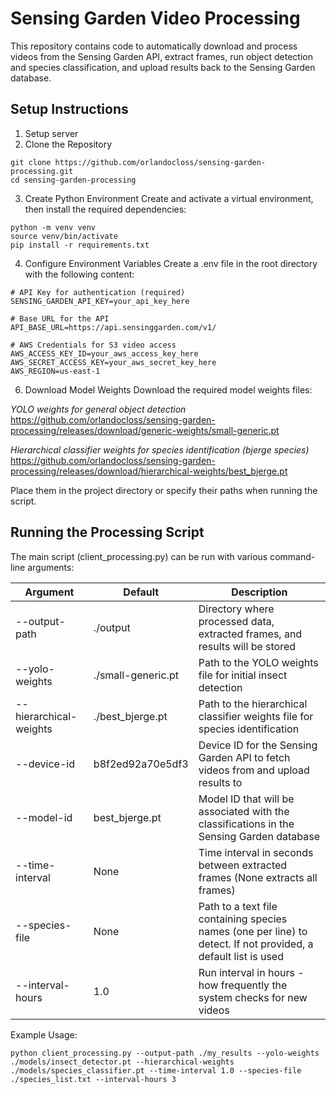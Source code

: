 # Sensing Garden Video Processing

This repository contains code to automatically download and process videos from the Sensing Garden API, extract frames, run object detection and species classification, and upload results back to the Sensing Garden database.

## Setup Instructions
1. Setup server
2. Clone the Repository
```
git clone https://github.com/orlandocloss/sensing-garden-processing.git
cd sensing-garden-processing
```

3. Create Python Environment
Create and activate a virtual environment, then install the required dependencies:
```
python -m venv venv
source venv/bin/activate  
pip install -r requirements.txt
```
4. Configure Environment Variables
Create a .env file in the root directory with the following content:
```
# API Key for authentication (required)
SENSING_GARDEN_API_KEY=your_api_key_here

# Base URL for the API
API_BASE_URL=https://api.sensinggarden.com/v1/

# AWS Credentials for S3 video access
AWS_ACCESS_KEY_ID=your_aws_access_key_here
AWS_SECRET_ACCESS_KEY=your_aws_secret_key_here
AWS_REGION=us-east-1
```

6. Download Model Weights
Download the required model weights files:

*YOLO weights for general object detection*
https://github.com/orlandocloss/sensing-garden-processing/releases/download/generic-weights/small-generic.pt

*Hierarchical classifier weights for species identification (bjerge species)*
https://github.com/orlandocloss/sensing-garden-processing/releases/download/hierarchical-weights/best_bjerge.pt

Place them in the project directory or specify their paths when running the script.

## Running the Processing Script

The main script (client_processing.py) can be run with various command-line arguments:

| Argument | Default | Description |
|----------|---------|-------------|
| --output-path | ./output | Directory where processed data, extracted frames, and results will be stored |
| --yolo-weights | ./small-generic.pt | Path to the YOLO weights file for initial insect detection |
| --hierarchical-weights | ./best_bjerge.pt | Path to the hierarchical classifier weights file for species identification |
| --device-id | b8f2ed92a70e5df3 | Device ID for the Sensing Garden API to fetch videos from and upload results to |
| --model-id | best_bjerge.pt | Model ID that will be associated with the classifications in the Sensing Garden database |
| --time-interval | None | Time interval in seconds between extracted frames (None extracts all frames) |
| --species-file | None | Path to a text file containing species names (one per line) to detect. If not provided, a default list is used |
| --interval-hours | 1.0 | Run interval in hours - how frequently the system checks for new videos |

Example Usage:
```
python client_processing.py --output-path ./my_results --yolo-weights ./models/insect_detector.pt --hierarchical-weights ./models/species_classifier.pt --time-interval 1.0 --species-file ./species_list.txt --interval-hours 3
```
